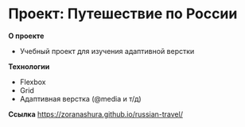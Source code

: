 # Проект: Путешествие по России

**О проекте** 
- Учебный проект для изучения адаптивной верстки

**Технологии**
- Flexbox
- Grid
- Адаптивная верстка (@media и т/д)

**Ссылка**
https://zoranashura.github.io/russian-travel/
